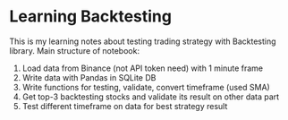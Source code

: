 # Learning Backtesting
This is my learning notes about testing trading strategy with Backtesting library. Main structure of notebook:   
1. Load data from Binance (not API token need) with 1 minute frame
2. Write data with Pandas in SQLite DB
3. Write functions for testing, validate, convert timeframe (used SMA)
4. Get top-3 backtesting stocks and validate its result on other data part
5. Test different timeframe on data for best strategy result
